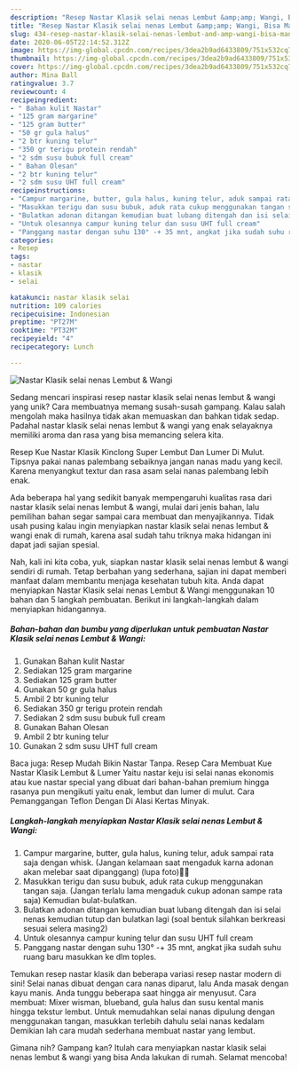 ```yaml
---
description: "Resep Nastar Klasik selai nenas Lembut &amp;amp; Wangi, Bisa Manjain Lidah"
title: "Resep Nastar Klasik selai nenas Lembut &amp;amp; Wangi, Bisa Manjain Lidah"
slug: 434-resep-nastar-klasik-selai-nenas-lembut-and-amp-wangi-bisa-manjain-lidah
date: 2020-06-05T22:14:52.312Z
image: https://img-global.cpcdn.com/recipes/3dea2b9ad6433809/751x532cq70/nastar-klasik-selai-nenas-lembut-wangi-foto-resep-utama.jpg
thumbnail: https://img-global.cpcdn.com/recipes/3dea2b9ad6433809/751x532cq70/nastar-klasik-selai-nenas-lembut-wangi-foto-resep-utama.jpg
cover: https://img-global.cpcdn.com/recipes/3dea2b9ad6433809/751x532cq70/nastar-klasik-selai-nenas-lembut-wangi-foto-resep-utama.jpg
author: Mina Ball
ratingvalue: 3.7
reviewcount: 4
recipeingredient:
- " Bahan kulit Nastar"
- "125 gram margarine"
- "125 gram butter"
- "50 gr gula halus"
- "2 btr kuning telur"
- "350 gr terigu protein rendah"
- "2 sdm susu bubuk full cream"
- " Bahan Olesan"
- "2 btr kuning telur"
- "2 sdm susu UHT full cream"
recipeinstructions:
- "Campur margarine, butter, gula halus, kuning telur, aduk sampai rata saja dengan whisk. (Jangan kelamaan saat mengaduk karna adonan akan melebar saat dipanggang) (lupa foto)🤦‍♀️"
- "Masukkan terigu dan susu bubuk, aduk rata cukup menggunakan tangan saja. (Jangan terlalu lama mengaduk cukup adonan sampe rata saja) Kemudian bulat-bulatkan."
- "Bulatkan adonan ditangan kemudian buat lubang ditengah dan isi selai nenas kemudian tutup dan bulatkan lagi (soal bentuk silahkan berkreasi sesuai selera masing2)"
- "Untuk olesannya campur kuning telur dan susu UHT full cream"
- "Panggang nastar dengan suhu 130° -+ 35 mnt, angkat jika sudah suhu ruang baru masukkan ke dlm toples."
categories:
- Resep
tags:
- nastar
- klasik
- selai

katakunci: nastar klasik selai 
nutrition: 109 calories
recipecuisine: Indonesian
preptime: "PT27M"
cooktime: "PT32M"
recipeyield: "4"
recipecategory: Lunch

---
```



![Nastar Klasik selai nenas Lembut &amp; Wangi](https://img-global.cpcdn.com/recipes/3dea2b9ad6433809/751x532cq70/nastar-klasik-selai-nenas-lembut-wangi-foto-resep-utama.jpg)

Sedang mencari inspirasi resep nastar klasik selai nenas lembut &amp; wangi yang unik? Cara membuatnya memang susah-susah gampang. Kalau salah mengolah maka hasilnya tidak akan memuaskan dan bahkan tidak sedap. Padahal nastar klasik selai nenas lembut &amp; wangi yang enak selayaknya memiliki aroma dan rasa yang bisa memancing selera kita.

Resep Kue Nastar Klasik Kinclong Super Lembut Dan Lumer Di Mulut. Tipsnya pakai nanas palembang sebaiknya jangan nanas madu yang kecil. Karena menyangkut textur dan rasa asam selai nanas palembang lebih enak.

Ada beberapa hal yang sedikit banyak mempengaruhi kualitas rasa dari nastar klasik selai nenas lembut &amp; wangi, mulai dari jenis bahan, lalu pemilihan bahan segar sampai cara membuat dan menyajikannya. Tidak usah pusing kalau ingin menyiapkan nastar klasik selai nenas lembut &amp; wangi enak di rumah, karena asal sudah tahu triknya maka hidangan ini dapat jadi sajian spesial.


Nah, kali ini kita coba, yuk, siapkan nastar klasik selai nenas lembut &amp; wangi sendiri di rumah. Tetap berbahan yang sederhana, sajian ini dapat memberi manfaat dalam membantu menjaga kesehatan tubuh kita. Anda dapat menyiapkan Nastar Klasik selai nenas Lembut &amp; Wangi menggunakan 10 bahan dan 5 langkah pembuatan. Berikut ini langkah-langkah dalam menyiapkan hidangannya.

<!--inarticleads1-->

##### Bahan-bahan dan bumbu yang diperlukan untuk pembuatan Nastar Klasik selai nenas Lembut &amp; Wangi:

1. Gunakan  Bahan kulit Nastar
1. Sediakan 125 gram margarine
1. Sediakan 125 gram butter
1. Gunakan 50 gr gula halus
1. Ambil 2 btr kuning telur
1. Sediakan 350 gr terigu protein rendah
1. Sediakan 2 sdm susu bubuk full cream
1. Gunakan  Bahan Olesan
1. Ambil 2 btr kuning telur
1. Gunakan 2 sdm susu UHT full cream


Baca juga: Resep Mudah Bikin Nastar Tanpa. Resep Cara Membuat Kue Nastar Klasik Lembut &amp; Lumer Yaitu nastar keju isi selai nanas ekonomis atau kue nastar special yang dibuat dari bahan-bahan premium hingga rasanya pun mengikuti yaitu enak, lembut dan lumer di mulut. Cara Pemanggangan Teflon Dengan Di Alasi Kertas Minyak. 

<!--inarticleads2-->

##### Langkah-langkah menyiapkan Nastar Klasik selai nenas Lembut &amp; Wangi:

1. Campur margarine, butter, gula halus, kuning telur, aduk sampai rata saja dengan whisk. (Jangan kelamaan saat mengaduk karna adonan akan melebar saat dipanggang) (lupa foto)🤦‍♀️
1. Masukkan terigu dan susu bubuk, aduk rata cukup menggunakan tangan saja. (Jangan terlalu lama mengaduk cukup adonan sampe rata saja) Kemudian bulat-bulatkan.
1. Bulatkan adonan ditangan kemudian buat lubang ditengah dan isi selai nenas kemudian tutup dan bulatkan lagi (soal bentuk silahkan berkreasi sesuai selera masing2)
1. Untuk olesannya campur kuning telur dan susu UHT full cream
1. Panggang nastar dengan suhu 130° -+ 35 mnt, angkat jika sudah suhu ruang baru masukkan ke dlm toples.


Temukan resep nastar klasik dan beberapa variasi resep nastar modern di sini! Selai nanas dibuat dengan cara nanas diparut, lalu Anda masak dengan kayu manis. Anda tunggu beberapa saat hingga air menyusut. Cara membuat: Mixer wisman, blueband, gula halus dan susu kental manis hingga tekstur lembut. Untuk memudahkan selai nanas dipulung dengan menggunakan tangan, masukkan terlebih dahulu selai nanas kedalam Demikian lah cara mudah sederhana membuat nastar yang lembut. 

Gimana nih? Gampang kan? Itulah cara menyiapkan nastar klasik selai nenas lembut &amp; wangi yang bisa Anda lakukan di rumah. Selamat mencoba!

